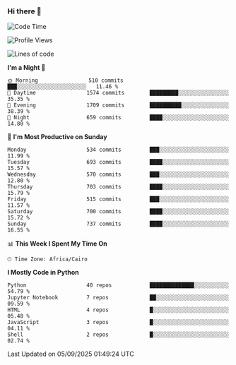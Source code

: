 ### Hi there 👋

<!--
**AMR-KELEG/AMR-KELEG** is a ✨ _special_ ✨ repository because its `README.md` (this file) appears on your GitHub profile.

Here are some ideas to get you started:

- 🔭 I’m currently working on ...
- 🌱 I’m currently learning ...
- 👯 I’m looking to collaborate on ...
- 🤔 I’m looking for help with ...
- 💬 Ask me about ...
- 📫 How to reach me: ...
- 😄 Pronouns: ...
- ⚡ Fun fact: ...
-->

<!--START_SECTION:waka-->
![Code Time](http://img.shields.io/badge/Code%20Time-0%20secs-blue)

![Profile Views](http://img.shields.io/badge/Profile%20Views-0-blue)

![Lines of code](https://img.shields.io/badge/From%20Hello%20World%20I%27ve%20Written-25.7%20million%20lines%20of%20code-blue)

**I'm a Night 🦉** 

```text
🌞 Morning                510 commits         ███░░░░░░░░░░░░░░░░░░░░░░   11.46 % 
🌆 Daytime                1574 commits        █████████░░░░░░░░░░░░░░░░   35.35 % 
🌃 Evening                1709 commits        ██████████░░░░░░░░░░░░░░░   38.39 % 
🌙 Night                  659 commits         ████░░░░░░░░░░░░░░░░░░░░░   14.80 % 
```
📅 **I'm Most Productive on Sunday** 

```text
Monday                   534 commits         ███░░░░░░░░░░░░░░░░░░░░░░   11.99 % 
Tuesday                  693 commits         ████░░░░░░░░░░░░░░░░░░░░░   15.57 % 
Wednesday                570 commits         ███░░░░░░░░░░░░░░░░░░░░░░   12.80 % 
Thursday                 703 commits         ████░░░░░░░░░░░░░░░░░░░░░   15.79 % 
Friday                   515 commits         ███░░░░░░░░░░░░░░░░░░░░░░   11.57 % 
Saturday                 700 commits         ████░░░░░░░░░░░░░░░░░░░░░   15.72 % 
Sunday                   737 commits         ████░░░░░░░░░░░░░░░░░░░░░   16.55 % 
```


📊 **This Week I Spent My Time On** 

```text
🕑︎ Time Zone: Africa/Cairo
```

**I Mostly Code in Python** 

```text
Python                   40 repos            ██████████████░░░░░░░░░░░   54.79 % 
Jupyter Notebook         7 repos             ██░░░░░░░░░░░░░░░░░░░░░░░   09.59 % 
HTML                     4 repos             █░░░░░░░░░░░░░░░░░░░░░░░░   05.48 % 
JavaScript               3 repos             █░░░░░░░░░░░░░░░░░░░░░░░░   04.11 % 
Shell                    2 repos             █░░░░░░░░░░░░░░░░░░░░░░░░   02.74 % 
```




 Last Updated on 05/09/2025 01:49:24 UTC
<!--END_SECTION:waka-->
